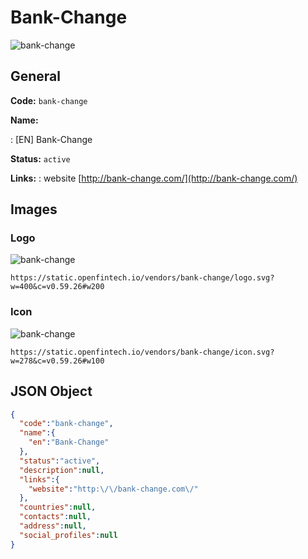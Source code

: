 
# Bank-Change 
![bank-change](https://static.openfintech.io/vendors/bank-change/logo.svg?w=400&c=v0.59.26#w200)  

## General 
 
**Code:** `bank-change` 
 
**Name:** 
 
:	[EN] Bank-Change 
 
**Status:** `active` 
 
**Links:** 
: website [http://bank-change.com/](http://bank-change.com/) 
 

## Images 

### Logo 
 
![bank-change](https://static.openfintech.io/vendors/bank-change/logo.svg?w=400&c=v0.59.26#w200)  

```
https://static.openfintech.io/vendors/bank-change/logo.svg?w=400&c=v0.59.26#w200
```  

### Icon 
 
![bank-change](https://static.openfintech.io/vendors/bank-change/icon.svg?w=278&c=v0.59.26#w100)  

```
https://static.openfintech.io/vendors/bank-change/icon.svg?w=278&c=v0.59.26#w100
```  

## JSON Object 

```json
{
  "code":"bank-change",
  "name":{
    "en":"Bank-Change"
  },
  "status":"active",
  "description":null,
  "links":{
    "website":"http:\/\/bank-change.com\/"
  },
  "countries":null,
  "contacts":null,
  "address":null,
  "social_profiles":null
}
```  
